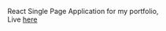 React Single Page Application for my portfolio,  
Live [here](https://portfolio-website-v2-6872.onrender.com)